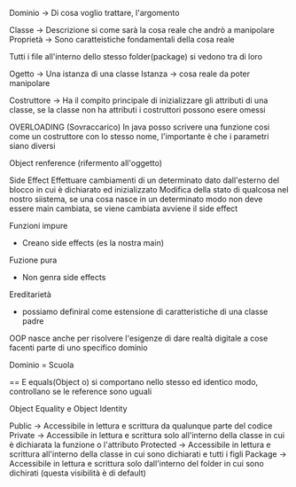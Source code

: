 Dominio -> Di cosa voglio trattare, l'argomento

Classe -> Descrizione si come sarà la cosa reale che andrò a  manipolare
Proprietà -> Sono caratteistiche fondamentali della cosa reale

Tutti i file all'interno dello stesso folder(package) si vedono tra di loro

Ogetto -> Una istanza di una classe
Istanza -> cosa reale da poter manipolare

Costruttore -> Ha il compito principale di inizializzare gli attributi di una classe, se la classe non ha attributi i costruttori possono esere omessi

OVERLOADING (Sovraccarico)
In java posso scrivere una funzione cosi come un costruttore con lo stesso nome, l'importante è che i parametri siano diversi

Object renference (rifermento all'oggetto)

Side Effect
Effettuare cambiamenti di un determinato dato dall'esterno del blocco in cui è dichiarato ed inizializzato
Modifica della stato di qualcosa nel nostro siistema, se una cosa nasce in un determinato modo non deve essere main cambiata, se viene cambiata avviene il side effect

Funzioni impure
- Creano side effects (es la nostra main)

Fuzione pura
- Non genra side effects


Ereditarietà
- possiamo definiral come estensione di caratteristiche di una classe padre


OOP nasce anche per risolvere l'esigenze di dare realtà digitale a cose facenti parte di uno specifico dominio

Dominio = Scuola

== E equals(Object o) si comportano nello stesso ed identico modo, controllano se le reference sono uguali

Object Equality e Object Identity

Public -> Accessibile in lettura e scrittura da qualunque parte del codice
Private -> Accessibile in lettura e scrittura solo all'interno della classe in cui è dichiarata la funzione o l'attributo
Protected -> Accessibile in lettura e scrittura all'interno della classe in cui sono dichiarati e tutti i figli
Package -> Accessibile in lettura e scrittura solo dall'interno del folder in cui sono dichirati (questa visibilità è di default)